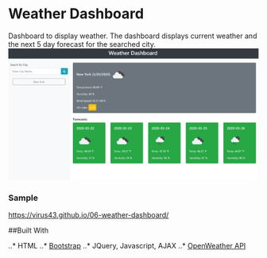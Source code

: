 # Weather Dashboard

Dashboard to display weather. The dashboard displays current weather and the next 5 day forecast for the searched city. 
![Screenshot](website-screenshot.PNG)

### Sample
https://virus43.github.io/06-weather-dashboard/

##Built With

..* HTML
..* [Bootstrap](https://getbootstrap.com/)
..* JQuery, Javascript, AJAX
..* [OpenWeather API](https://openweathermap.org/)
